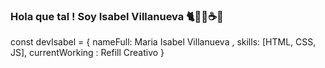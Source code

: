 ### Hola que tal ! Soy Isabel Villanueva 🐈👩‍💻☕👋

const devIsabel = {
  nameFull: Maria Isabel Villanueva ,
  skills: [HTML, CSS, JS],
  currentWorking : Refill Creativo
}

<!--
**ISABEL-VIRO/Isabel-ViRo** is a ✨ _special_ ✨ repository because its `README.md` (this file) appears on your GitHub profile.

Here are some ideas to get you started:

- 🔭 I’m currently working on ...
- 🌱 I’m currently learning ...
- 👯 I’m looking to collaborate on ...
- 🤔 I’m looking for help with ...
- 💬 Ask me about ...
- 📫 How to reach me: ...
- 😄 Pronouns: ...
- ⚡ Fun fact: ...
-->
